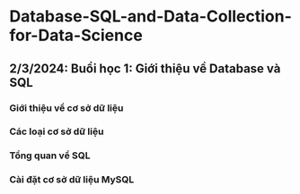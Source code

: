 # Database-SQL-and-Data-Collection-for-Data-Science
## 2/3/2024: Buổi học 1: Giới thiệu về Database và SQL
### Giới thiệu về cơ sở dữ liệu 
### Các loại cơ sở dữ liệu 
### Tổng quan về SQL
### Cài đặt cơ sở dữ liệu MySQL
